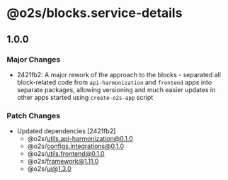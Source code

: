 # @o2s/blocks.service-details

## 1.0.0

### Major Changes

- 2421fb2: A major rework of the approach to the blocks - separated all block-related code from `api-harmonization` and `frontend` apps into separate packages, allowing versioning and much easier updates in other apps started using `create-o2s-app` script

### Patch Changes

- Updated dependencies [2421fb2]
  - @o2s/utils.api-harmonization@0.1.0
  - @o2s/configs.integrations@0.1.0
  - @o2s/utils.frontend@0.1.0
  - @o2s/framework@1.11.0
  - @o2s/ui@1.3.0
